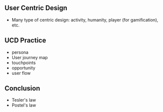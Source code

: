 ## User Centric Design

- Many type of centric design: activity, humanity, player (for gamification), etc.

## UCD Practice

- persona
- User journey map
- touchpoints
- opportunity
- user flow

## Conclusion

- Tesler's law
- Postel's law